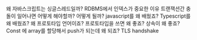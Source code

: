 왜 자바스크립트는 싱글스레드일까?
RDBMS에서 인덱스가 중요한 이유
트랜잭션간 충돌이 일어나면 어떻게 해야할까? 어떻게 될까?
javascript를 왜 배웠죠?
Typescript를 왜 배웠죠?
왜 프로토타입 언어이죠?
프로토타입을 쓰면 왜 좋죠?
상속이 왜 좋죠?
Const 에 array를 할당해서 push가 되는데 왜 되죠?
TLS handshake
